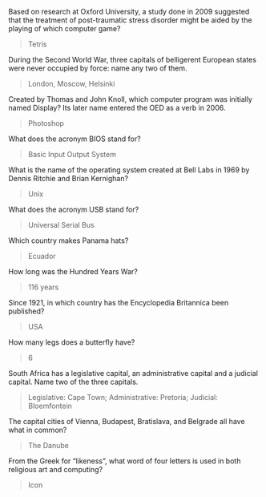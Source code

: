 ﻿Based on research at Oxford University, a study done in 2009 suggested that the treatment of post-traumatic stress disorder might be aided by the playing of which computer game?
> Tetris

During the Second World War, three capitals of belligerent European states were never occupied by force: name any two of them.
>London, Moscow, Helsinki

Created by Thomas and John Knoll, which computer program was initially named Display? Its later name entered the OED as a verb in 2006.
> Photoshop

What does the acronym BIOS stand for?  
> Basic Input Output System

What is the name of the operating system created at Bell Labs in 1969 by Dennis Ritchie and Brian Kernighan? 
> Unix

What does the acronym USB stand for?  
> Universal Serial Bus

Which country makes Panama hats?
> Ecuador

How long was the Hundred Years War?
> 116 years

Since 1921, in which country has the Encyclopedia Britannica been published?
> USA

How many legs does a butterfly have?
>6

South Africa has a legislative capital, an administrative capital and a judicial capital. Name two of the three capitals.
> Legislative: Cape Town; Administrative: Pretoria; Judicial: Bloemfontein

The capital cities of Vienna, Budapest, Bratislava, and Belgrade all have what in common?
>The Danube

From the Greek for “likeness”, what word of four letters is used in both religious art and computing?
>Icon
